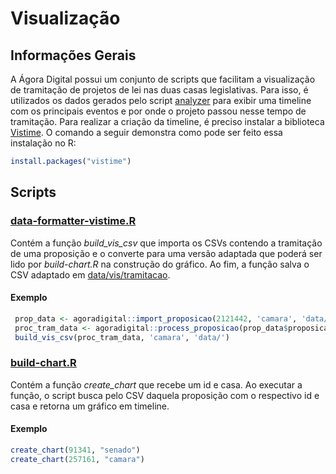 # Visualização 

## Informações Gerais

A Ágora Digital possui um conjunto de scripts que facilitam a visualização de tramitação
de projetos de lei nas duas casas legislativas. Para isso, é utilizados os dados gerados
pelo script [analyzer](../R/analyzer.R) para exibir uma timeline com os principais
eventos e por onde o projeto passou nesse tempo de tramitação.
Para realizar a criação da timeline, é preciso instalar a biblioteca [Vistime](https://github.com/shosaco/vistime).
O comando a seguir demonstra como pode ser feito essa instalação no R:

```R
install.packages("vistime")
 ```

## Scripts
### [data-formatter-vistime.R](../R/data-formatter-vistime.R)

Contém a função *build_vis_csv* que importa os CSVs contendo a tramitação de uma proposição
e o converte para uma versão adaptada que poderá ser lido por *build-chart.R* na construção 
do gráfico. Ao fim, a função salva o CSV adaptado em [data/vis/tramitacao](/data/vis/tramitacao).

#### Exemplo
```R
 prop_data <- agoradigital::import_proposicao(2121442, 'camara', 'data/')
 proc_tram_data <- agoradigital::process_proposicao(prop_data$proposicao, prop_data$tramitacao, 'camara', 'data/')
 build_vis_csv(proc_tram_data, 'camara', 'data/')
 ```
 
### [build-chart.R](./visualizer/build-chart.R)

Contém a função *create_chart* que recebe um id e casa. Ao executar a função, o script
busca pelo CSV daquela proposição com o respectivo id e casa e retorna um gráfico em timeline.

#### Exemplo

```R
create_chart(91341, "senado")
create_chart(257161, "camara")
```
